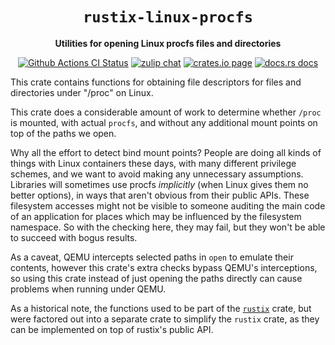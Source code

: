 <div align="center">
  <h1><code>rustix-linux-procfs</code></h1>

  <p>
    <strong>Utilities for opening Linux procfs files and directories</strong>
  </p>

  <p>
    <a href="https://github.com/sunfishcode/rustix-linux-procfs/actions?query=workflow%3ACI"><img src="https://github.com/sunfishcode/rustix-linux-procfs/workflows/CI/badge.svg" alt="Github Actions CI Status" /></a>
    <a href="https://bytecodealliance.zulipchat.com/#narrow/stream/206238-general"><img src="https://img.shields.io/badge/zulip-join_chat-brightgreen.svg" alt="zulip chat" /></a>
    <a href="https://crates.io/crates/rustix-linux-procfs"><img src="https://img.shields.io/crates/v/rustix-linux-procfs.svg" alt="crates.io page" /></a>
    <a href="https://docs.rs/rustix-linux-procfs"><img src="https://docs.rs/rustix-linux-procfs/badge.svg" alt="docs.rs docs" /></a>
  </p>
</div>

This crate contains functions for obtaining file descriptors for files and
directories under "/proc" on Linux.

This crate does a considerable amount of work to determine whether `/proc` is
mounted, with actual `procfs`, and without any additional mount points on top
of the paths we open.

Why all the effort to detect bind mount points? People are doing all kinds of
things with Linux containers these days, with many different privilege schemes,
and we want to avoid making any unnecessary assumptions. Libraries
will sometimes use procfs *implicitly* (when Linux gives them no better
options), in ways that aren't obvious from their public APIs. These filesystem
accesses might not be visible to someone auditing the main code of an
application for places which may be influenced by the filesystem namespace. So
with the checking here, they may fail, but they won't be able to succeed with
bogus results.

As a caveat, QEMU intercepts selected paths in `open` to emulate their
contents, however this crate's extra checks bypass QEMU's interceptions, so
using this crate instead of just opening the paths directly can cause problems
when running under QEMU.

As a historical note, the functions used to be part of the [`rustix`] crate,
but were factored out into a separate crate to simplify the `rustix` crate, as
they can be implemented on top of rustix's public API.

[`rustix`]: https://crates.io/crates/rustix
